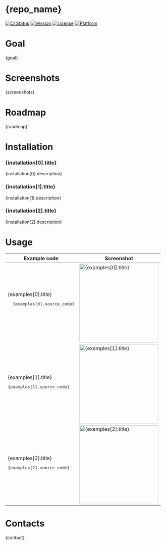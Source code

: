 # {repo_name}

[![CI Status](http://img.shields.io/travis/{author_name}}/{repo_name}.svg?style=flat)](https://travis-ci.org/{author_name}/{repo_name})
[![Version](https://img.shields.io/cocoapods/v/OpinionzRate.svg?style=flat)](http://cocoapods.org/pods/{repo_name})
[![License](https://img.shields.io/cocoapods/l/{repo_name}.svg?style=flat)](http://cocoapods.org/pods/{repo_name})
[![Platform](https://img.shields.io/cocoapods/p/{repo_name}.svg?style=flat)](http://cocoapods.org/pods/{repo_name})

# Goal

{goal}

# Screenshots

{screenshots}


# Roadmap

{roadmap}

# Installation

### {installation[0].title}

{installation[0].description}

### {installation[1].title}

{installation[1].description}

### {installation[2].title}

{installation[2].description}

# Usage

<table>
 <thead>
<tr>
<th>Example code</th>
<th>Screenshot</th>
</tr>
</thead>
<tr>
<td>
 {examples[0].title}
  <pre lang="swift">
  {examples[0].source_code}
  </pre>
</td>
<td>
 <img src="{examples[0].imageUrl}" alt="{examples[0].title}" width="250">
</td>
</tr>
<tr>
<td>
{examples[1].title}
<pre lang="swift">
{examples[1].source_code}
</pre>
</td>
<td>
<img src="{examples[1].imageUrl}" alt="{examples[1].title}" width="250">
</td>
</tr>
<tr>
<td>
{examples[2].title}
<pre lang="swift">
{examples[2].source_code}
</pre>
</td>
<td>
<img src="{examples[2].imageUrl}" alt="{examples[2].title}" width="250">
</td>
</tr>
</table>

# Contacts

{contact}
